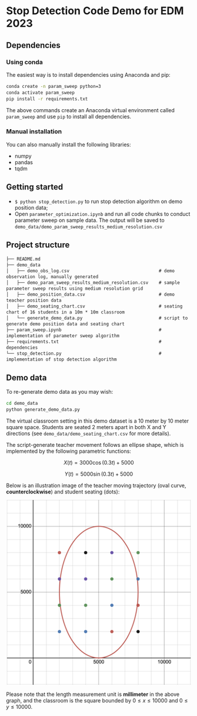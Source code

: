 # Stop Detection Code Demo for EDM 2023

## Dependencies 

### Using conda 

The easiest way is to install dependencies using Anaconda and pip: 

```bash
conda create -n param_sweep python=3
conda activate param_sweep 
pip install -r requirements.txt
```

The above commands create an Anaconda virtual environment called `param_sweep` and use `pip` to install all dependencies. 

### Manual installation

You can also manually install the following libraries: 

- numpy
- pandas 
- tqdm 

## Getting started 

- `$ python stop_detection.py` to run stop detection algorithm on demo position data; 
- Open `parameter_optimization.ipynb` and run all code chunks to conduct parameter sweep on sample data. The output will be saved to `demo_data/demo_param_sweep_results_medium_resolution.csv`

## Project structure 

```
├── README.md
├── demo_data
│   ├── demo_obs_log.csv                                  # demo observation log, manually generated
│   ├── demo_param_sweep_results_medium_resolution.csv    # sample parameter sweep results using medium resolution grid
│   ├── demo_position_data.csv                            # demo teacher position data
│   ├── demo_seating_chart.csv                            # seating chart of 16 students in a 10m * 10m classroom
│   └── generate_demo_data.py                             # script to generate demo position data and seating chart
├── param_sweep.ipynb                                     # implementation of parameter sweep algorithm 
├── requirements.txt                                      # dependencies 
└── stop_detection.py                                     # implementation of stop detection algorithm 
```

## Demo data

To re-generate demo data as you may wish: 

```bash 
cd demo_data
python generate_demo_data.py
```

The virtual classroom setting in this demo dataset is a 10 meter by 10 meter square space. Students are seated 2 meters apart in both X and Y directions (see `demo_data/demo_seating_chart.csv` for more details). 

The script-generate teacher movement follows an ellipse shape, which is implemented by the following parametric functions: 

$$
X(t) = 3000\cos(0.3t)+5000
$$

$$
Y(t) = 5000\sin(0.3t)+5000
$$

Below is an illustration image of the teacher moving trajectory (oval curve, **counterclockwise**) and student seating (dots): 

<p align="center">
  <img src="demo_data/illustration.png" width="500"/>
</p>

Please note that the length measurement unit is **millimeter** in the above graph, and the classroom is the square bounded by $0 \le x \le 10000$ and $0 \le y \le 10000$. 



